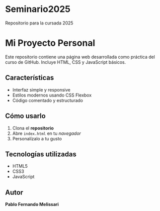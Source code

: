 # Seminario2025
Repositorio para la cursada 2025

# Mi Proyecto Personal

Este repositorio contiene una página web desarrollada como práctica del curso de GitHub. Incluye HTML, CSS y JavaScript básicos.

## Características
- Interfaz simple y responsive
- Estilos modernos usando CSS Flexbox
- Código comentado y estructurado

## Cómo usarlo
1. Clona el **repositorio**
2. Abre `index.html` en tu _navegador_
3. Personalízalo a tu gusto

## Tecnologías utilizadas
- HTML5
- CSS3
- JavaScript

## Autor
**Pablo Fernando Melissari**
